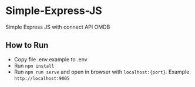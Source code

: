 # Simple-Express-JS
Simple Express JS with connect API OMDB

## How to Run

- Copy file .env.example to .env
- Run `npm install`
- Run `npm run serve` and open in browser with `localhost:{port}`. Example `http://localhost:9005`
